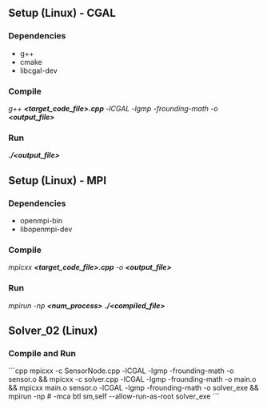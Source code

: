 ## Setup (Linux) - CGAL

### Dependencies

- g++
- cmake
- libcgal-dev

### Compile

*g++ **<target_code_file>.cpp** -lCGAL -lgmp -frounding-math -o **<output_file>***

### Run

***./<output_file>***

## Setup (Linux) - MPI

### Dependencies

- openmpi-bin
- libopenmpi-dev

### Compile

*mpicxx **<target_code_file>.cpp** -o **<output_file>***

### Run

*mpirun -np **<num_process>** **./<compiled_file>***

## Solver_02 (Linux)

### Compile and Run

´´´cpp
mpicxx -c SensorNode.cpp -lCGAL -lgmp -frounding-math -o sensor.o && mpicxx -c solver.cpp -lCGAL -lgmp -frounding-math -o main.o && mpicxx main.o sensor.o -lCGAL -lgmp -frounding-math -o solver_exe && mpirun -np # -mca btl sm,self --allow-run-as-root solver_exe
´´´

